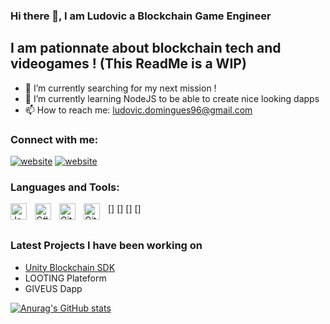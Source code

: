 ### Hi there 👋, I am Ludovic a Blockchain Game Engineer
## I am pationnate about blockchain tech and videogames ! (This ReadMe is a WIP)

- 🔭 I’m currently searching for my next mission !
- 🌱 I’m currently learning NodeJS to be able to create nice looking dapps
- 📫 How to reach me: ludovic.domingues96@gmail.com

### Connect with me:

[![website](./img/linkedin-light.svg)](https://www.linkedin.com/in/ludovicdomingues/#gh-light-mode-only)
[![website](./img/linkedin-dark.svg)](https://www.linkedin.com/in/ludovicdomingues/#gh-dark-mode-only)
&nbsp;&nbsp;

### Languages and Tools:

[<img align="left" alt="JavaScript" width="26px" src="https://cdn.jsdelivr.net/gh/devicons/devicon/icons/javascript/javascript-original.svg" style="padding-right:10px;" />]
[<img align="left" alt="C#" width="26px" src="" style="padding-right:10px;" />]
[<img align="left" alt="GitHub" width="26px" src="https://user-images.githubusercontent.com/3369400/139447912-e0f43f33-6d9f-45f8-be46-2df5bbc91289.png" style="padding-right:10px;" />]
[<img align="left" alt="GitHub" width="26px" src="https://user-images.githubusercontent.com/3369400/139448065-39a229ba-4b06-434b-bc67-616e2ed80c8f.png" style="padding-right:10px;" />]
<br />
<br />

### Latest Projects I have been working on 
<!-- Projects-LIST:START -->
- [Unity Blockchain SDK](https://github.com/Ankr-network/game-unity-sdk)
- LOOTING Plateform
- GIVEUS Dapp
<!-- Projects-LIST:END -->

<!-- STATS-LIST:START -->
[![Anurag's GitHub stats](https://github-readme-stats.vercel.app/api?username=krayt78&count_private=true)](https://github.com/anuraghazra/github-readme-stats)
<!-- STATS-LIST:END -->
